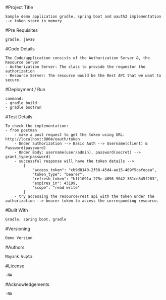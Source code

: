 #Project Title
	
	Sample demo application gradle, spring boot and oauth2 implementation --> token store in memory


#Pre Requisites
	
	gradle, java8

#Code Details
	
	The Code/application consists of the Authorization Server &, the Resource Server
	- Authorization Server: The class to provide the requestor the authorization
	- Resource Server: The resource would be the Rest API that we want to secure. 
	
#Deployment / Run
	
	command: 
	- gradle build
	- gradle bootrun

#Test Details
	
	To check the implementation:
	- from postman
		- make a post request to get the token using URL: http://localhost:8004/oauth/token
		- Under authorization --> Basic Auth --> Username(client) & Password(password)
		- Under Body: username(user/admin), password(secret) --> grant_type(password)
		- successful response will have the token details -->
			{
    			"access_token": "cb9d8140-2f58-45d4-ae15-469f5cafecea",
    			"token_type": "bearer",
    			"refresh_token": "b1f1091a-275c-4096-9042-381ce845f283",
    			"expires_in": 43199,
    			"scope": "read write"
    		}
    	- try accessing the resource/rest api with the token under the authorization --> bearer token to access the corresponding resource.
	
#Built With
	
	Gradle, spring boot, gradle

#Versioning
	
	Demo Version

#Authors
	
	Mayank Gupta

#License
	
	-NA

#Acknowledgements
	
	-NA
